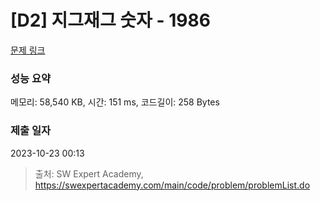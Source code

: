 # [D2] 지그재그 숫자 - 1986 

[문제 링크](https://swexpertacademy.com/main/code/problem/problemDetail.do?contestProbId=AV5PxmBqAe8DFAUq) 

### 성능 요약

메모리: 58,540 KB, 시간: 151 ms, 코드길이: 258 Bytes

### 제출 일자

2023-10-23 00:13



> 출처: SW Expert Academy, https://swexpertacademy.com/main/code/problem/problemList.do